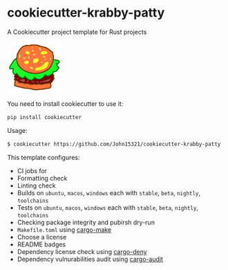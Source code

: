# cookiecutter-krabby-patty

A Cookiecutter project template for Rust projects

<img src="./img/krabby_patty.png"  width=25% height=25%>

You need to install cookiecutter to use it:

```bash
pip install cookiecutter
```

Usage:
```bash
$ cookiecutter https://github.com/John15321/cookiecutter-krabby-patty
```

This template configures:
* CI jobs for
 * Formatting check
 * Linting check
 * Builds on `ubuntu`, `macos`, `windows` each with `stable`, `beta`, `nightly`, `toolchains`
 * Tests on `ubuntu`, `macos`, `windows` each with `stable`, `beta`, `nightly`, `toolchains`
 * Checking package integrity and pubirsh dry-run
 * `Makefile.toml` using [cargo-make](https://crates.io/crates/cargo-make)
 * Choose a license
 * README badges
 * Dependency license check using [cargo-deny](https://crates.io/crates/cargo-deny)
 * Dependency vulnurabilities audit using [cargo-audit](https://crates.io/crates/cargo-audit)
